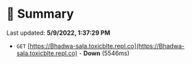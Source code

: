 # 📖 Summary
Last updated: **5/9/2022, 1:37:29 PM**

- `GET` [https://Bhadwa-sala.toxicblte.repl.co](https://Bhadwa-sala.toxicblte.repl.co) - **Down** (5546ms)
